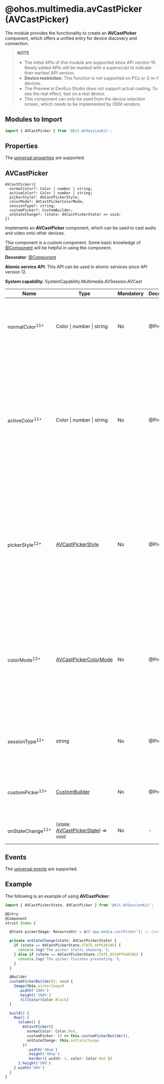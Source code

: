 # @ohos.multimedia.avCastPicker (AVCastPicker)
<!--Kit: AVSession Kit-->
<!--Subsystem: Multimedia-->
<!--Owner: @ccfriend; @liao_qian-->
<!--SE: @ccfriend-->
<!--TSE: @chenmingxi1_huawei-->

The module provides the functionality to create an **AVCastPicker** component, which offers a unified entry for device discovery and connection.

> **NOTE**
>
> - The initial APIs of this module are supported since API version 10. Newly added APIs will be marked with a superscript to indicate their earliest API version.
> - **Device restriction**: This function is not supported on PCs or 2-in-1 devices.
> - The Preview in DevEco Studio does not support actual casting. To see the real effect, test on a real device.<!--Del-->
> - This component can only be used from the device selection screen, which needs to be implemented by OEM vendors.<!--DelEnd-->

## Modules to Import

```js
import { AVCastPicker } from '@kit.AVSessionKit';
```

## Properties

The [universal properties](../apis-arkui/arkui-ts/ts-component-general-attributes.md) are supported.

## AVCastPicker

```
AVCastPicker({
  normalColor?: Color | number | string;
  activeColor?: Color | number | string;
  pickerStyle?: AVCastPickerStyle;
  colorMode?: AVCastPickerColorMode;
  sessionType?: string;
  customPicker?: CustomBuilder;
  onStateChange?: (state: AVCastPickerState) => void;
})
```

Implements an **AVCastPicker** component, which can be used to cast audio and video onto other devices.

This component is a custom component. Some basic knowledge of [@Component](../../ui/state-management/arkts-create-custom-components.md#component) will be helpful in using the component.

**Decorator**: [@Component](../../ui/state-management/arkts-create-custom-components.md)

**Atomic service API**: This API can be used in atomic services since API version 12.

**System capability**: SystemCapability.Multimedia.AVSession.AVCast

| Name| Type| Mandatory| Decorator| Description|
| -------- | -------- | -------- | -------- | -------- |
| normalColor<sup>11+</sup> | Color &#124; number &#124; string | No| @Prop | Color of the component in normal state.<br>If this parameter is left unspecified, the color setting in **colorMode** is used.|
| activeColor<sup>11+</sup> | Color &#124; number &#124; string | No| @Prop | Color of the component when audio and video are successfully casted to another device. If this parameter is left unspecified, the system preferentially matches the color based on **normalColor**. If **normalColor** is also left unspecified, the color setting in **colorMode** is used.|
| pickerStyle<sup>12+</sup> | [AVCastPickerStyle](js-apis-avCastPickerParam.md#avcastpickerstyle12) | No| @Prop | Style of the component.<br>- When **sessionType** is set to **audio** or **video**, the default value is **STYLE_PANEL**.<br>- When **sessionType** is set to **voice_call** or **video_call**, the default value is **STYLE_MENU** and the value cannot be changed to **STYLE_PANEL**.|
| colorMode<sup>12+</sup> | [AVCastPickerColorMode](js-apis-avCastPickerParam.md#avcastpickercolormode12) | No|  @Prop | Display mode. The default value is **AUTO**.<br>- When **colorMode** is set to **AUTO**, the default system color in dark/light color mode is used.<br>- When **colorMode** is set to **DARK** or **LIGHT**, the preset system color of the corresponding mode is used.|
| sessionType<sup>12+</sup> | string | No| @Prop | Session type. For details, see [AVSessionType](arkts-apis-avsession-t.md#avsessiontype10). The default value is **AVSessionType** created by the application.|
| customPicker<sup>12+</sup> | [CustomBuilder](../apis-arkui/arkui-ts/ts-types.md#custombuilder8) | No| @Prop | Custom style. You are advised to customize a component style so that the component can be displayed quickly.|
| onStateChange<sup>11+</sup> | (state: [AVCastPickerState](js-apis-avCastPickerParam.md)) => void | No| - | Callback invoked when the casting state changes.|

## Events

The [universal events](../apis-arkui/arkui-ts/ts-component-general-events.md) are supported.

## Example

The following is an example of using **AVCastPicker**:
<!--RP1--><!--RP1End-->

```ts
import { AVCastPickerState, AVCastPicker } from '@kit.AVSessionKit';

@Entry
@Component
struct Index {

  @State pickerImage: ResourceStr = $r('app.media.castPicker'); // Custom resources.

  private onStateChange(state: AVCastPickerState) {
    if (state == AVCastPickerState.STATE_APPEARING) {
      console.log('The picker starts showing.');
    } else if (state == AVCastPickerState.STATE_DISAPPEARING) {
      console.log('The picker finishes presenting.');
    }
  }

  @Builder
  customPickerBuilder(): void {
    Image(this.pickerImage)
      .width('100%')
      .height('100%')
      .fillColor(Color.Black)
  }

  build() {
    Row() {
      Column() {
        AVCastPicker({
          normalColor: Color.Red,
          customPicker: () => this.customPickerBuilder(),
          onStateChange: this.onStateChange
        })
          .width('40vp')
          .height('40vp')
          .border({ width: 1, color: Color.Red })
      }.height('50%')
    }.width('50%')
  }
}
```
